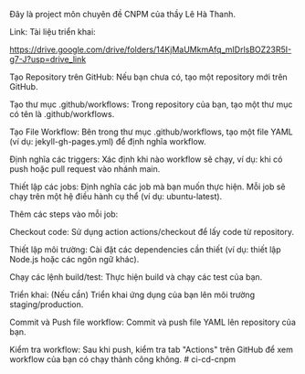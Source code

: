 Đây là project môn chuyên đề CNPM của thầy Lê Hà Thanh. 

Link: Tài liệu triển khai: 

https://drive.google.com/drive/folders/14KjMaUMkmAfq_mIDrlsBOZ23R5I-g7-J?usp=drive_link



Tạo Repository trên GitHub: Nếu bạn chưa có, tạo một repository mới trên GitHub.

Tạo thư mục .github/workflows: Trong repository của bạn, tạo một thư mục có tên là .github/workflows.

Tạo File Workflow: Bên trong thư mục .github/workflows, tạo một file YAML (ví dụ: jekyll-gh-pages.yml) để định nghĩa workflow.

Định nghĩa các triggers: Xác định khi nào workflow sẽ chạy, ví dụ: khi có push hoặc pull request vào nhánh main.

Thiết lập các jobs: Định nghĩa các job mà bạn muốn thực hiện. Mỗi job sẽ chạy trên một hệ điều hành cụ thể (ví dụ: ubuntu-latest).

Thêm các steps vào mỗi job:

Checkout code: Sử dụng action actions/checkout để lấy code từ repository.

Thiết lập môi trường: Cài đặt các dependencies cần thiết (ví dụ: thiết lập Node.js hoặc các ngôn ngữ khác).

Chạy các lệnh build/test: Thực hiện build và chạy các test của bạn.

Triển khai: (Nếu cần) Triển khai ứng dụng của bạn lên môi trường staging/production.

Commit và Push file workflow: Commit và push file YAML lên repository của bạn.

Kiểm tra workflow: Sau khi push, kiểm tra tab "Actions" trên GitHub để xem workflow của bạn có chạy thành công không.
#   c i - c d - c n p m 
 
 
